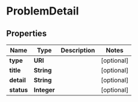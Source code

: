 

# ProblemDetail


## Properties

| Name | Type | Description | Notes |
|------------ | ------------- | ------------- | -------------|
|**type** | **URI** |  |  [optional] |
|**title** | **String** |  |  [optional] |
|**detail** | **String** |  |  [optional] |
|**status** | **Integer** |  |  [optional] |



